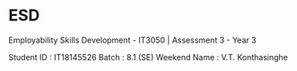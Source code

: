 # ESD
Employability Skills Development - IT3050 | Assessment 3 - Year 3

Student ID	: IT18145526
Batch 		: 8.1 (SE) Weekend
Name		: V.T. Konthasinghe
